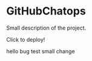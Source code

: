 # GitHubChatops 
Small description of the project.

Click to deploy!

hello bug test small change



